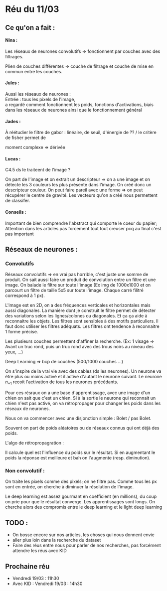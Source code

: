 # Réu du 11/03

## Ce qu'on a fait :

#### Nina : 

Les réseaux de neurones convolutifs => fonctionnent par couches avec des filtrages.

Plien de couches différentes => couche de filtrage et couche de mise en commun entre les couches.

#### Jules : 

Aussi les réseaux de neurones :   
Entrée : tous les pixels de l'image,  
a regardé comment fonctionnent les poids, fonctions d'activations, biais dans les réseaux de neurones ainsi que le fonctionnement général

#### Jades :

À réétudier le filtre de gabor :  linéaire, de seuil, d'énergie de ?? / le critère de fisher permet de 

moment complexe => dérivée

#### Lucas :

C4.5 ds le traiteent de l'image ?

On part de l'image et on extrait un descripteur => on a une image et on détecte les 3 couleurs les plus présente dans l'image. On créé donc un descripteur couleur. On peut faire pareil avec une forme => on peut récupérer le centre de gravité. Les vecteurs qu'on a créé nous permettent de classifer.

#### Conseils : 

Important de bien comprendre l'abstract qui comporte le coeur du papier;
Attention dans les articles pas forcement tout tout creuser pcq au final c'est pas important 

## Réseaux de neurones : 

### Convolutifs 

Réseaux convolutifs => en vrai pas horrible, c'est juste une somme de produit. On sait aussi faire un produit de convolution entre un filtre et une image. On balade le filtre sur toute l'image (Ex img de 1000x1000 et on parcourt un filtre de taille 5x5 sur toute l'image. Chaque carré filitré correspond à 1 px). 

L'image est en 2D, on a des fréquences verticales et horizontales mais aussi diagonales. La manière dont je construit le filtre permet de détecter des variations selon les lignes/colones ou diagonales. Et ça ça aide à reconnaitre les objets. Les filtres sont sensibles à des motifs particuliers. Il faut donc utiliser les filtres adéquats. Les filtres ont tendence à reconnaitre 1 forme précise.

Les plusieurs couches permettent d'affiner la recherche. (Ex: 1 visage => Avant un truc rond, puis un truc rond avec des trous noirs au niveau des yeux, …)

Deep Learning => bcp de couches (500/1000 couches …)

On s'inspire de la vrai vie avec des cables (ds les neurones). Un neurone va être plus ou moins activé et il active d'autant le neurone suivant. Le neurone $n_{+1}$ recoit l'activation de tous les neurones précédants.

Pour ces résraux on a une base d'apprentissage, avec une image d'un chien on sait que c'est un chien. Si à la sortie le neurone qui reconnait un chien n'est pas activé, on va rétropropager pour changer les poids dans les réseaux de neurones.

Nous on va commencer avec une disjonction simple : Bolet / pas Bolet.

Souvent on part de poids aléatoires ou de réseaux connus qui ont déjà des poids.

L'algo de rétropropagration : 

Il calcule quel est l'influence du poids sur le résultat. Si en augmentant le poids la réponse est meilleure et bah on l'augmente (resp. diminution).

### Non convolutif :

On traite les pixels comme des pixels; on ne filtre pas. Comme tous les px sont en entrée, on cherche à diminuer la résolution de l'image.

Le deep learning est assez gourmant en coefficient (en millions), du coup on prie pour que le résultat converge. Les apprentissages sont longs. On cherche alors des compromis entre le deep learning et le light deep learning

## TODO :

- On bosse encore sur nos articles, les choses qui nous donnent envie
- aller plus loin dans la recherche du dataset 
- Faire des réus entre nous pour parler de nos recherches, pas forcément attendre les réus avec KID

## Prochaine réu

- Vendredi 19/03  : 11h30
- Avec KID : Vendredi 19/03 : 14h30

